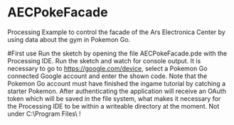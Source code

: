 # AECPokeFacade
Processing Example to control the facade of the Ars Electronica Center by using data about the gym in Pokemon Go.

#First use
Run the sketch by opening the file AECPokeFacade.pde with the Processing IDE. Run the sketch and watch for console output. It is necessary to go to https://google.com/device, select a Pokemon Go connected Google account and enter the shown code. Note that the Pokemon Go account must have finished the ingame tutorial by catching a starter Pokemon. After authenticating the application will receive an OAuth token which will be saved in the file system, what makes it necessary for the Processing IDE to be within a writeable directory at the moment. Not under C:\Program Files\ !

